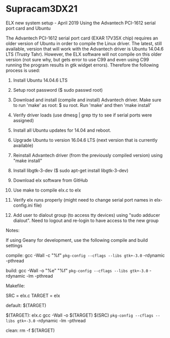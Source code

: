 # Supracam3DX21

ELX new system setup - April 2019
Using the Advantech PCI-1612 serial port card and Ubuntu

The Advantech PCI-1612 serial port card (EXAR 17V35X chip) requires an older version of Ubuntu in order to compile the Linux driver.  The latest, still available, version that will work with the Advantech driver is Ubuntu 14.04.6 LTS (Trusty Tahr).  However, the ELX software will not compile on this older version (not sure why, but gets error to use C99 and even using C99 running the program results in gtk widget errors).  Therefore the following process is used:

1. Install Ubuntu 14.04.6 LTS

2. Setup root password ($ sudo passwd root)

3. Download and install (compile and install) Advantech driver.  Make sure to run 'make' as root:  $ su root.  Run 'make' and then 'make install'

4. Verify driver loads (use dmesg | grep tty to see if serial ports were assigned)

5. Install all Ubuntu updates for 14.04 and reboot.

6. Upgrade Ubuntu to version 16.04.6 LTS (next version that is currently available)

7. Reinstall Advantech driver (from the previously compiled version) using "make install"

8. Install libgtk-3-dev ($ sudo apt-get install libgtk-3-dev)

9. Download elx software from GitHub

10. Use make to compile elx.c to elx

11. Verify elx runs properly (might need to change serial port names in elx-config.ini file)

12. Add user to dialout group (to access tty devices) using "sudo adducer <username> dialout". Need to logout and re-login to have access to the new group 




Notes:

If using Geany for development, use the following compile and build settings

compile:
gcc -Wall -c "%f" `pkg-config --cflags --libs gtk+-3.0` -rdynamic -pthread

build:
gcc -Wall -o "%e" "%f" `pkg-config --cflags --libs gtk+-3.0` -rdynamic -lm -pthread





Makefile:

SRC = elx.c
TARGET = elx

default: $(TARGET)

$(TARGET): elx.c
	gcc -Wall -o $(TARGET) $(SRC) `pkg-config --cflags --libs gtk+-3.0` -rdynamic -lm -pthread

clean:
rm -f $(TARGET)
